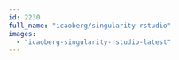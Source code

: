 ```yaml
---
id: 2230
full_name: "icaoberg/singularity-rstudio"
images: 
  - "icaoberg-singularity-rstudio-latest"
---
```

